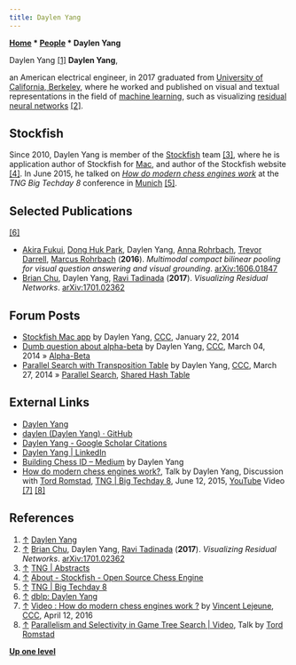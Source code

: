 ```yaml
---
title: Daylen Yang
---
```

**[Home](Home "Home") * [People](People "People") * Daylen Yang**

[](https://daylen.com/) Daylen Yang <a id="cite-note-1" href="#cite-ref-1">[1]</a>
**Daylen Yang**,

an American electrical engineer, in 2017 graduated from [University of California, Berkeley](University_of_California,_Berkeley "University of California, Berkeley"), where he worked and published on visual and textual representations in the field of [machine learning](Learning "Learning"), such as visualizing [residual neural networks](Neural_Networks#Residual "Neural Networks") <a id="cite-note-2" href="#cite-ref-2">[2]</a>.

## Stockfish

Since 2010, Daylen Yang is member of the [Stockfish](Stockfish "Stockfish") team <a id="cite-note-3" href="#cite-ref-3">[3]</a>, where he is application author of Stockfish for [Mac](Macintosh "Macintosh"), and author of the Stockfish website <a id="cite-note-4" href="#cite-ref-4">[4]</a>.
In June 2015, he talked on *[How do modern chess engines work](#video)* at the *TNG Big Techday 8* conference in [Munich](https://en.wikipedia.org/wiki/Munich) <a id="cite-note-5" href="#cite-ref-5">[5]</a>.

## Selected Publications

<a id="cite-note-6" href="#cite-ref-6">[6]</a>

- [Akira Fukui](https://github.com/akirafukui), [Dong Huk Park](https://dblp.org/pers/hd/p/Park:Dong_Huk), Daylen Yang, [Anna Rohrbach](https://www.mpi-inf.mpg.de/departments/computer-vision-and-multimodal-computing/people/alumni-and-former-members/anna-rohrbach/), [Trevor Darrell](https://people.eecs.berkeley.edu/~trevor/), [Marcus Rohrbach](http://rohrbach.vision/) (**2016**). *Multimodal compact bilinear pooling for visual question answering and visual grounding*. [arXiv:1606.01847](https://arxiv.org/abs/1606.01847)
- [Brian Chu](https://dblp.org/pers/hd/c/Chu:Brian), Daylen Yang, [Ravi Tadinada](https://dblp.org/pers/hd/t/Tadinada:Ravi) (**2017**). *Visualizing Residual Networks*. [arXiv:1701.02362](https://arxiv.org/abs/1701.02362)

## Forum Posts

- [Stockfish Mac app](http://www.talkchess.com/forum/viewtopic.php?t=50992) by Daylen Yang, [CCC](CCC "CCC"), January 22, 2014
- [Dumb question about alpha-beta](http://www.talkchess.com/forum/viewtopic.php?t=51491) by Daylen Yang, [CCC](CCC "CCC"), March 04, 2014 » [Alpha-Beta](Alpha-Beta "Alpha-Beta")
- [Parallel Search with Transposition Table](http://www.talkchess.com/forum/viewtopic.php?t=51755) by Daylen Yang, [CCC](CCC "CCC"), March 27, 2014 » [Parallel Search](Parallel_Search "Parallel Search"), [Shared Hash Table](Shared_Hash_Table "Shared Hash Table")

## External Links

- [Daylen Yang](https://daylen.com/)
- [daylen (Daylen Yang) · GitHub](https://github.com/daylen)
- [Daylen Yang - Google Scholar Citations](https://scholar.google.com/citations?user=DzI-iPQAAAAJ&hl=en)
- [Daylen Yang | LinkedIn](https://www.linkedin.com/in/daylenyang/)
- [Building Chess ID – Medium](https://medium.com/@daylenyang/building-chess-id-99afa57326cd) by Daylen Yang
- [How do modern chess engines work?](http://www.tngtech.com/tng-ueber-uns/bigtechday/big-techday-8/abstracts.html#c9802), Talk by Daylen Yang, Discussion with [Tord Romstad](Tord_Romstad "Tord Romstad"), [TNG | Big Techday 8](http://www.tngtech.com/tng-ueber-uns/bigtechday/big-techday-8.html), June 12, 2015, [YouTube](https://en.wikipedia.org/wiki/YouTube) Video <a id="cite-note-7" href="#cite-ref-7">[7]</a> <a id="cite-note-8" href="#cite-ref-8">[8]</a>

## References

1. <a id="cite-ref-1" href="#cite-note-1">↑</a> [Daylen Yang](https://daylen.com/)
1. <a id="cite-ref-2" href="#cite-note-2">↑</a> [Brian Chu](https://dblp.org/pers/hd/c/Chu:Brian), Daylen Yang, [Ravi Tadinada](https://dblp.org/pers/hd/t/Tadinada:Ravi) (**2017**). *Visualizing Residual Networks*. [arXiv:1701.02362](https://arxiv.org/abs/1701.02362)
1. <a id="cite-ref-3" href="#cite-note-3">↑</a> [TNG | Abstracts](http://www.tngtech.com/tng-ueber-uns/bigtechday/big-techday-8/abstracts.html)
1. <a id="cite-ref-4" href="#cite-note-4">↑</a> [About - Stockfish - Open Source Chess Engine](https://stockfishchess.org/about/)
1. <a id="cite-ref-5" href="#cite-note-5">↑</a> [TNG | Big Techday 8](https://www.tngtech.com/en/tng-about-us/bigtechday/big-techday-8.html)
1. <a id="cite-ref-6" href="#cite-note-6">↑</a> [dblp: Daylen Yang](https://dblp.org/pers/hd/y/Yang:Daylen)
1. <a id="cite-ref-7" href="#cite-note-7">↑</a> [Video : How do modern chess engines work ?](http://www.talkchess.com/forum/viewtopic.php?t=59836) by [Vincent Lejeune](index.php?title=Vincent_Lejeune&action=edit&redlink=1 "Vincent Lejeune (page does not exist)"), [CCC](CCC "CCC"), April 12, 2016
1. <a id="cite-ref-8" href="#cite-note-8">↑</a> [Parallelism and Selectivity in Game Tree Search | Video](Tord_Romstad#Video "Tord Romstad"), Talk by [Tord Romstad](Tord_Romstad "Tord Romstad")

**[Up one level](People "People")**

